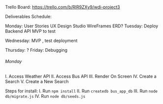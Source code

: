 Trello Board: https://trello.com/b/RlR9ZXy9/wdi-project3

Deliverables Schedule:

Monday:
  User Stories
  UX Design Studio
  WireFrames
  ERD?
Tuesday:
  Deploy Backend API MVP to test

Wednesday:
  MVP , test deployment

Thursday:
  ?
Friday:
  Debugging

###### Monday
I. Access Weather API
II. Access Bus API
III. Render On Screen
IV. Create a Search
V. Create a New Search

Steps for install:
I. Run `npm install`
II. Run `createdb bus_app_db`
III. Run `node db/migrate.js`
IV. Run `node db/seeds.js`

